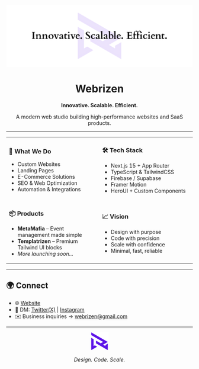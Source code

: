 <p align="center">
  <img src="./public/Innovative. Scalable. Efficient..png" alt="Webrizen Banner" />
</p>

<h1 align="center">Webrizen</h1>

<p align="center"><strong>Innovative. Scalable. Efficient.</strong></p>
<p align="center">A modern web studio building high-performance websites and SaaS products.</p>

---

<div align="center">

<table>
  <tr>
    <td width="50%">
      <h3>🚀 What We Do</h3>
      <ul>
        <li>Custom Websites</li>
        <li>Landing Pages</li>
        <li>E-Commerce Solutions</li>
        <li>SEO & Web Optimization</li>
        <li>Automation & Integrations</li>
      </ul>
    </td>
    <td width="50%">
      <h3>🛠 Tech Stack</h3>
      <ul>
        <li>Next.js 15 + App Router</li>
        <li>TypeScript & TailwindCSS</li>
        <li>Firebase / Supabase</li>
        <li>Framer Motion</li>
        <li>HeroUI + Custom Components</li>
      </ul>
    </td>
  </tr>
  <tr>
    <td width="50%">
      <h3>📦 Products</h3>
      <ul>
        <li><strong>MetaMafia</strong> – Event management made simple</li>
        <li><strong>Templatrizen</strong> – Premium Tailwind UI blocks</li>
        <li><em>More launching soon...</em></li>
      </ul>
    </td>
    <td width="50%">
      <h3>📈 Vision</h3>
      <ul>
        <li>Design with purpose</li>
        <li>Code with precision</li>
        <li>Scale with confidence</li>
        <li>Minimal, fast, reliable</li>
      </ul>
    </td>
  </tr>
</table>

</div>

---

## 🌍 Connect

- 🌐 [Website](https://webrizen.vercel.app)
- 💬 DM: [Twitter(X)](https://x.com/webrizen) | [Instagram](https://www.instagram.com/webrizen)
- ✉️ Business inquiries → webrizen@gmail.com

---

<p align="center">
  <img src="./src/assets/logo.png" alt="Webrizen Logo" width="48" />
</p>
<p align="center"><em>Design. Code. Scale.</em></p>
